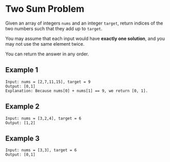# Two Sum Problem

Given an array of integers ```nums``` and an integer ```target```, return indices of the two numbers such that they add up to ```target```.

You may assume that each input would have **exactly one solution**, and you may not use the same element twice.

You can return the answer in any order.

## Example 1

```
Input: nums = [2,7,11,15], target = 9
Output: [0,1]
Explanation: Because nums[0] + nums[1] == 9, we return [0, 1].
```

## Example 2

```
Input: nums = [3,2,4], target = 6
Output: [1,2]
```
                     
## Example 3

```
Input: nums = [3,3], target = 6
Output: [0,1]
```
